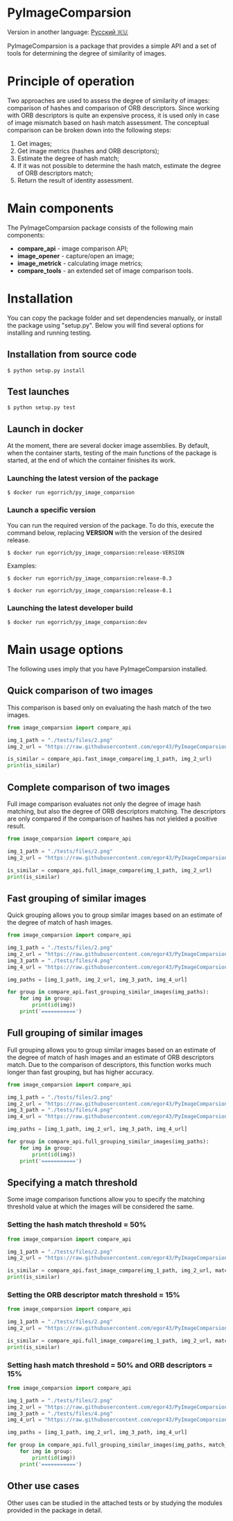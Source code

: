 # PyImageComparsion
Version in another language: [Русский :ru:](https://github.com/egor43/PyImageComparsion/blob/master/README.ru.md "Русский")

PyImageComparsion is a package that provides a simple API and a set of tools for determining the degree of similarity of images.

# Principle of operation
Two approaches are used to assess the degree of similarity of images: comparison of hashes and comparison of ORB descriptors. Since working with ORB descriptors is quite an expensive process, it is used only in case of image mismatch based on hash match assessment.
The conceptual comparison can be broken down into the following steps:
1. Get images;
2. Get image metrics (hashes and ORB descriptors);
3. Estimate the degree of hash match;
4. If it was not possible to determine the hash match, estimate the degree of ORB descriptors match;
5. Return the result of identity assessment.

# Main components
The PyImageComparsion package consists of the following main components:
- **compare_api** - image comparison API;
- **image_opener** - capture/open an image;
- **image_metrick** - calculating image metrics;
- **compare_tools** - an extended set of image comparison tools.

# Installation
You can copy the package folder and set dependencies manually, or install the package using "setup.py". Below you will find several options for installing and running testing.
## Installation from source code
```
$ python setup.py install
```
## Test launches
```
$ python setup.py test
```
## Launch in docker
At the moment, there are several docker image assemblies. By default, when the container starts, testing of the main functions of the package is started, at the end of which the container finishes its work.
### Launching the latest version of the package
```
$ docker run egorrich/py_image_comparsion
```
### Launch a specific version
You can run the required version of the package. To do this, execute the command below, replacing **VERSION** with the version of the desired release.
```
$ docker run egorrich/py_image_comparsion:release-VERSION
```
Examples:
```
$ docker run egorrich/py_image_comparsion:release-0.3
```
```
$ docker run egorrich/py_image_comparsion:release-0.1
```
### Launching the latest developer build
```
$ docker run egorrich/py_image_comparsion:dev
```

# Main usage options
The following uses imply that you have PyImageComparsion installed.
## Quick comparison of two images
This comparison is based only on evaluating the hash match of the two images.
```python
from image_comparsion import compare_api

img_1_path = "./tests/files/2.png"
img_2_url = "https://raw.githubusercontent.com/egor43/PyImageComparsion/master/tests/files/3.png"

is_similar = compare_api.fast_image_compare(img_1_path, img_2_url)
print(is_similar)
```
## Complete comparison of two images
Full image comparison evaluates not only the degree of image hash matching, but also the degree of ORB descriptors matching. The descriptors are only compared if the comparison of hashes has not yielded a positive result.
```python
from image_comparsion import compare_api

img_1_path = "./tests/files/2.png"
img_2_url = "https://raw.githubusercontent.com/egor43/PyImageComparsion/master/tests/files/3.png"

is_similar = compare_api.full_image_compare(img_1_path, img_2_url)
print(is_similar)
```
## Fast grouping of similar images
Quick grouping allows you to group similar images based on an estimate of the degree of match of hash images.
```python
from image_comparsion import compare_api

img_1_path = "./tests/files/2.png"
img_2_url = "https://raw.githubusercontent.com/egor43/PyImageComparsion/master/tests/files/3.png"
img_3_path = "./tests/files/4.png"
img_4_url = "https://raw.githubusercontent.com/egor43/PyImageComparsion/master/tests/files/5.png"

img_paths = [img_1_path, img_2_url, img_3_path, img_4_url]

for group in compare_api.fast_grouping_similar_images(img_paths):
    for img in group:
        print(id(img))
    print('===========')
```
## Full grouping of similar images
Full grouping allows you to group similar images based on an estimate of the degree of match of hash images and an estimate of ORB descriptors match.
Due to the comparison of descriptors, this function works much longer than fast grouping, but has higher accuracy.
```python
from image_comparsion import compare_api

img_1_path = "./tests/files/2.png"
img_2_url = "https://raw.githubusercontent.com/egor43/PyImageComparsion/master/tests/files/3.png"
img_3_path = "./tests/files/4.png"
img_4_url = "https://raw.githubusercontent.com/egor43/PyImageComparsion/master/tests/files/5.png"

img_paths = [img_1_path, img_2_url, img_3_path, img_4_url]

for group in compare_api.full_grouping_similar_images(img_paths):
    for img in group:
        print(id(img))
    print('===========')
```
## Specifying a match threshold
Some image comparison functions allow you to specify the matching threshold value at which the images will be considered the same.
### Setting the hash match threshold = 50%
```python
from image_comparsion import compare_api

img_1_path = "./tests/files/2.png"
img_2_url = "https://raw.githubusercontent.com/egor43/PyImageComparsion/master/tests/files/3.png"

is_similar = compare_api.fast_image_compare(img_1_path, img_2_url, match_threshold_hash_percent=50)
print(is_similar)
```
### Setting the ORB descriptor match threshold = 15%
```python
from image_comparsion import compare_api

img_1_path = "./tests/files/2.png"
img_2_url = "https://raw.githubusercontent.com/egor43/PyImageComparsion/master/tests/files/3.png"

is_similar = compare_api.full_image_compare(img_1_path, img_2_url, match_threshold_orb_percent=15)
print(is_similar)
```
### Setting hash match threshold = 50% and ORB descriptors = 15%
```python
from image_comparsion import compare_api

img_1_path = "./tests/files/2.png"
img_2_url = "https://raw.githubusercontent.com/egor43/PyImageComparsion/master/tests/files/3.png"
img_3_path = "./tests/files/4.png"
img_4_url = "https://raw.githubusercontent.com/egor43/PyImageComparsion/master/tests/files/5.png"

img_paths = [img_1_path, img_2_url, img_3_path, img_4_url]

for group in compare_api.full_grouping_similar_images(img_paths, match_threshold_hash_percent=50, match_threshold_orb_percent=15):
    for img in group:
        print(id(img))
    print('===========')
```
## Other use cases
Other uses can be studied in the attached tests or by studying the modules provided in the package in detail.
